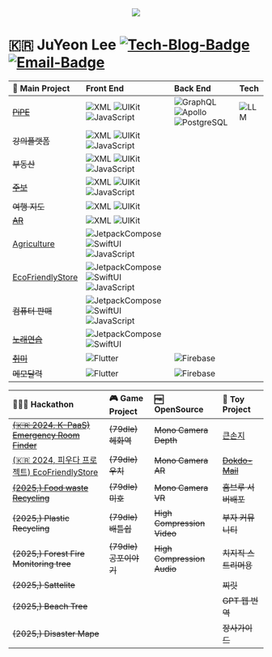 <div id="header" align="center">
  <img src="https://i.pinimg.com/originals/97/87/77/978777f3dbbe42ed7be1b3c09912ca6c.gif"/>
</div>

[Tech-Blog_URL]: https://cavss-study.tistory.com/
[Email_URL]: mailto:redpond2@naver.com

[Tech-Blog-Badge]: https://img.shields.io/badge/-Tech_Blog-ffffff.svg?style=for-the-badge&logo=Tistory&color=black
[Email-Badge]: https://img.shields.io/badge/-Gmail-ffffff.svg?style=for-the-badge&logo=Gmail&color=black

<!-- native ( Android ) -->
[XML]: https://img.shields.io/badge/-XML-02569B.svg?style=flat&logo=android&color=black
[JetpackCompose]: https://img.shields.io/badge/-Compose-3DDC84.svg?style=flat&logo=android&color=black
[Kotlin]: https://img.shields.io/badge/-Kotlin-000000.svg?style=flat&logo=kotlin&color=7F52FF&logoColor=white

<!-- native ( iOS ) -->
[UIKit]: https://img.shields.io/badge/-UIKit-02569B.svg?style=flat&logo=swift&color=black
[SwiftUI]: https://img.shields.io/badge/-SwiftUI-3DDC84.svg?style=flat&logo=swift&color=black

[Flutter]: https://img.shields.io/badge/-Flutter-02569B.svg?style=flat&logo=flutter&logoColor=white

[JavaScript]: https://img.shields.io/badge/-Javascript-1572B6.svg?style=flat&logo=javascript&color=black

<!-- Server ( API ) -->
[GraphQL]: https://img.shields.io/badge/-GraphQL-E10098.svg?style=flat&logo=GraphQL&logoColor=white
[Apollo]: https://img.shields.io/badge/-Apollo-311C87.svg?style=flat&logo=ApolloGraphQL&logoColor=white
[PostgreSQL]: https://img.shields.io/badge/-PostgreSQL-4169E1.svg?style=flat&logo=PostgreSQL&logoColor=white

<!-- Server ( Cloud ) -->
[Firebase]: https://img.shields.io/badge/-Firebase-FFCA28.svg?style=flat&logo=firebase&logoColor=white
[Supabase]: https://img.shields.io/badge/-Supabase-3FCF8E.svg?style=flat&logo=supabase&logoColor=white

<!-- AI -->
[LLM]: https://img.shields.io/badge/-🦜🔗_LLM-FFFFFF.svg?style=flat&logoColor=white

<!-- Main 레파지토리 url -->
[PiPE_URL]: https://github.com/Lee-JuYeon/PIPE
[ToriTori_URL]: https://github.com/Lee-JuYeon/Agriculture
[Mully_URL]: https://github.com/Lee-JuYeon/AR_Travel
[갓생_URL]: https://github.com/Lee-JuYeon/Habbit
[LessonDiary_URL]: https://github.com/Lee-JuYeon/LessonDiary
[EcoFriendlyStore_URL]: https://github.com/Lee-JuYeon/EcoFriendlyStore
[교회주보_URL]: https://github.com/Lee-JuYeon/HealthManager
<!-- Toy 레파지토리 url -->
[큰손지_URL]: https://github.com/Lee-JuYeon/MyGrandMum
[Dokdo-Mail_URL]: https://github.com/Lee-JuYeon/Dokdo_Mail

<!-- Hackathon 레파지토리 url -->
[Emergency Room Finder_URL]: https://github.com/Lee-JuYeon/HospitalFinder
[Food Recycling_URL]: https://github.com/Lee-JuYeon/FoodCycling
# 🇰🇷 JuYeon Lee [![Tech-Blog-Badge]][Tech-Blog_URL] [![Email-Badge]][Email_URL]


**🦄 Main Project**|**Front End**|**Back End**|**Tech**|
:---|:---|:---|:---|
~~[PiPE][PiPE_URL]~~|![XML] ![UIKit] ![JavaScript]|![GraphQL] ![Apollo] ![PostgreSQL]|![LLM]|
~~강의플랫폼~~|![XML] ![UIKit] ![JavaScript]|||
~~부동산~~|![XML] ![UIKit] ![JavaScript]|||
~~[주보][교회주보_URL]~~|![XML] ![UIKit] ![JavaScript]|||
~~여행 지도~~|![XML] ![UIKit]|||
~~[AR][Mully_URL]~~|![XML] ![UIKit]|||
[Agriculture][ToriTori_URL]|![JetpackCompose] ![SwiftUI] ![JavaScript]|||
[EcoFriendlyStore][EcoFriendlyStore_URL]|![JetpackCompose] ![SwiftUI] ![JavaScript]|||
~~컴퓨터 판매~~|![JetpackCompose] ![SwiftUI] ![JavaScript]|||
~~[노래연습][LessonDiary_URL]~~|![JetpackCompose] ![SwiftUI]|||
~~[취미][갓생_URL]~~|![Flutter]|![Firebase]||
~~메모달력~~|![Flutter]|![Firebase]||

|**👨🏻‍💻 Hackathon**|**🎮 Game Project**|**🆓 OpenSource**|**🧸 Toy Project**|
:---|:---|:---|:---|
|~~[(🇰🇷 2024, K-PaaS) Emergency Room Finder][Emergency Room Finder_URL]~~|~~(79dle) 헤화역~~|~~Mono Camera Depth~~|[큰손지][큰손지_URL]|![JetpackCompose]|
|[(🇰🇷 2024, 피우다 프로젝트) EcoFriendlyStore][EcoFriendlyStore_URL]|~~(79dle) 우치~~|~~Mono Camera AR~~|~~[Dokdo-Mail][Dokdo-Mail_URL]~~|
|~~[(2025,) Food waste Recycling][Food Recycling_URL]~~|~~(79dle) 미호~~|~~Mono Camera VR~~|~~홈브루 서버배포~~|
|~~(2025,) Plastic Recycling~~|~~(79dle) 배틀쉽~~|~~High Compression Video~~|~~부자 커뮤니티~~|
|~~(2025,) Forest Fire Monitoring tree~~|~~(79dle) 공포이야기~~|~~High Compression Audio~~|~~치지직 스트리머용~~|
|~~(2025,) Sattelite~~|||~~찌릿~~|
|~~(2025,) Beach Tree~~|||~~GPT 웹 번역~~|
|~~(2025,) Disaster Mape~~|||~~장사가이드~~|










